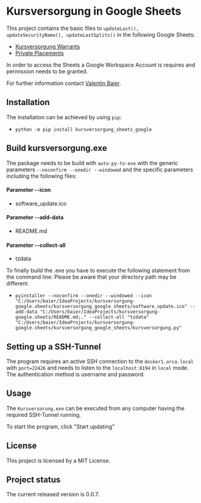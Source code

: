 # Kursversorgung in Google Sheets
This project contains the basic files to ```updateLast(), updateSecurityName(), updateLastSplits()``` in the following Google Sheets: 
- [Kursversorgung Warrants](https://docs.google.com/spreadsheets/d/118-bK-9Iu0DRJiML1OE3yoXIh6LtHVrArLrPeYhRmek)
- [Private Placements](https://docs.google.com/spreadsheets/d/1ZKO1kNXYg6xkr-vsfS4KmITfAt9J7jC6o0cBFlDuKXo)

In order to access the Sheets a Google Workspace Account is requires and permission needs to be granted.

For further information contact [Valentin Baier](mailto:baier@orcacapital.de?subject=Google%20Workspace%20Account).

## Installation
The installation can be achieved by using ``pip``:

- ``python -m pip install kursversorgung_sheets_google``

## Build kursversorgung.exe
The package needs to be build with ```auto-py-to-exe``` with the generic parameters ``--noconfirm --onedir --windowed`` and the specific parameters including the following files:

#### Parameter --icon 
- software_update.ico
#### Parameter --add-data
- README.md
#### Parameter --collect-all
- tzdata

To finally build the .exe you have to execute the following statement from the command line:
Please be aware that your directory path may be different.

- ``pyinstaller --noconfirm --onedir --windowed --icon "C:/Users/baier/IdeaProjects/kursversorgung-google.sheets/kursversorgung_google_sheets/software_update.ico" --add-data "C:/Users/baier/IdeaProjects/kursversorgung-google.sheets/README.md;." --collect-all "tzdata"  "C:/Users/baier/IdeaProjects/kursversorgung-google.sheets/kursversorgung_google_sheets/kursversorgung.py"``

## Setting up a SSH-Tunnel
The program requires an active SSH connection to the ``docker1.orca.local`` with ``port=22426`` and needs to listen to the ``localhost:8194`` in ``local`` mode. The authentication method is username and password.

## Usage
The ``Kursversorung.exe`` can be executed from any computer having the required SSH-Tunnel running.

To start the program, click "Start updating"

## License
This project is licensed by a MIT License.

## Project status
The current released version is 0.0.7.
